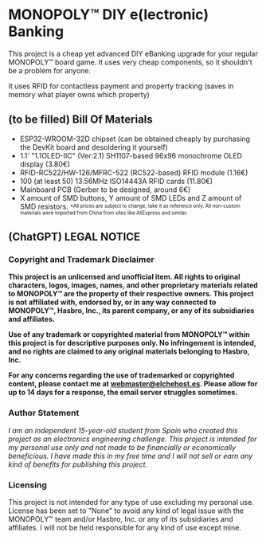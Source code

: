 # MONOPOLY™ DIY e(lectronic) Banking
This project is a cheap yet advanced DIY eBanking upgrade for your regular MONOPOLY™ board game.
It uses very cheap components, so it shouldn't be a problem for anyone. 

It uses RFID for contactless payment and property tracking (saves in memory what player owns which property)
## (to be filled) Bill Of Materials

 - ESP32-WROOM-32D chipset (can be obtained cheaply by purchasing the DevKit board and desoldering it yourself)
 - 1.1' "1.1OLED-IIC" (Ver:2.1) SH1107-based 96x96 monochrome OLED display (3.80€)
 - RFID-RC522/HW-126/MFRC-522 (RC522-based) RFID module (1.16€)
 - 100 (at least 50) 13.56MHz ISO14443A RFID cards (11.80€)
 - Mainboard PCB (Gerber to be designed, around 6€)
 - X amount of SMD buttons, Y amount of SMD LEDs and Z amount of SMD resistors.
<sup><sub>*All prices are subject to change, take it as reference only. All non-custom materials were imported from China from sites like AliExpress and similar.</sub></sup>
## (ChatGPT) LEGAL NOTICE
### Copyright and Trademark Disclaimer
**This project is an unlicensed and unofficial item. All rights to original characters, logos, images, names, and other proprietary materials related to MONOPOLY™ are the property of their respective owners. This project is not affiliated with, endorsed by, or in any way connected to MONOPOLY™, Hasbro, Inc., its parent company, or any of its subsidiaries and affiliates.**

**Use of any trademark or copyrighted material from MONOPOLY™ within this project is for descriptive purposes only. No infringement is intended, and no rights are claimed to any original materials belonging to Hasbro, Inc.**

**For any concerns regarding the use of trademarked or copyrighted content, please contact me at webmaster@elchehost.es. Please allow for up to 14 days for a response, the email server struggles sometimes.**

### Author Statement
*I am an independent 15-year-old student from Spain who created this project as an electronics engineering challenge. This project is intended for my personal use only and not made to be financially or economically beneficious. I have made this in my free time and I will not sell or earn any kind of benefits for publishing this project.*

### Licensing
This project is not intended for any type of use excluding my personal use. License has been set to "None" to avoid any kind of legal issue with the MONOPOLY™ team and/or Hasbro, Inc. or any of its subsidiaries and affiliates. I will not be held responsible for any kind of use except mine.
